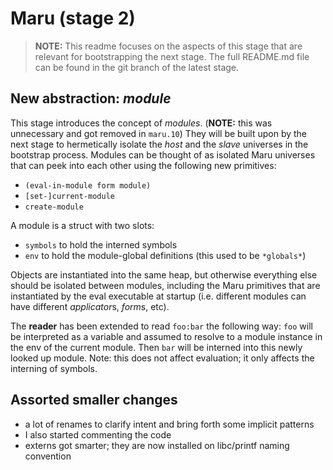 # Maru (stage 2)

> **NOTE:** This readme focuses on the aspects of this stage that are relevant for bootstrapping the next stage. The full README.md file can be found in the git branch of the latest stage.

## New abstraction: *module*

This stage introduces the concept of *modules*. (**NOTE:** this was
unnecessary and got removed in `maru.10`) They will be built upon by
the next stage to hermetically isolate the *host* and the *slave*
universes in the bootstrap process. Modules can be thought of as
isolated Maru universes that can peek into each other using the
following new primitives:

- `(eval-in-module form module)`
- `[set-]current-module`
- `create-module`

A module is a struct with two slots:
- `symbols` to hold the interned symbols
- `env` to hold the module-global definitions (this used to be `*globals*`)

Objects are instantiated into the same heap, but otherwise everything else should be isolated
between modules, including the Maru primitives that are instantiated by the eval executable
at startup (i.e. different modules can have different *applicator*s, *form*s, etc).

The **reader** has been extended to read `foo:bar` the following way: `foo` will be interpreted
as a variable and assumed to resolve to a module instance in the env of the current module.
Then `bar` will be interned into this newly looked up module. Note: this does not affect
evaluation; it only affects the interning of symbols.

## Assorted smaller changes

- a lot of renames to clarify intent and bring forth some implicit patterns
- I also started commenting the code
- externs got smarter; they are now installed on libc/printf naming convention
